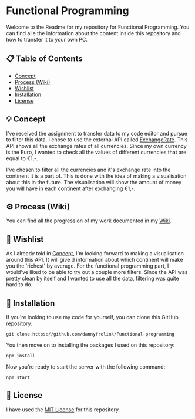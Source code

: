 # Functional Programming
Welcome to the Readme for my repository for Functional Programming. You can find alle the information about the content inside this repository and how to transfer it to your own PC.

## 📋 Table of Contents

* [Concept](https://github.com/dannyfrelink/Functional-programming#-concept)
* [Process (Wiki)](https://github.com/dannyfrelink/Functional-programming#%EF%B8%8F-process-wiki)
* [Wishlist](https://github.com/dannyfrelink/Functional-programming#-wishlist)
* [Installation](https://github.com/dannyfrelink/Functional-programming#-installation)
* [License](https://github.com/dannyfrelink/Functional-programming#-license)

## 💡 Concept

I've received the assignment to transfer data to my code editor and pursue to filter this data. I chose to use the external API called [ExchangeRate](https://rapidapi.com/exchangerateapi/api/exchangerate-api/). This API shows all the exchange rates of all currencies. Since my own currency is the Euro, I wanted to check all the values of different currencies that are equal to €1,-.

I've chosen to filter all the currencies and it's exchange rate into the continent it is a part of. This is done with the idea of making a visualisation about this in the future. The visualisation will show the amount of money you will have in each continent after exchanging €1,-.

## ⚙️ Process (Wiki)

You can find all the progression of my work documented in my [Wiki](https://github.com/dannyfrelink/Functional-programming/wiki).

## 📝 Wishlist

As I already told in [Concept](https://github.com/dannyfrelink/Functional-programming#Concept), I'm looking forward to making a visualisation around this API. It will give d information about which continent will make you the 'richest' by average. For the functional programming part, I would've liked to be able to try out a couple more filters. Since the API was pretty clean by itself and I wanted to use all the data, filtering was quite hard to do.

## 🔧 Installation

If you're looking to use my code for yourself, you can clone this GitHub repository:
```
git clone https://github.com/dannyfrelink/Functional-programming
```

You then move on to installing the packages I used on this repository:
```
npm install
```

Now you're ready to start the server with the following command:
```
npm start
```

## 📄 License

I have used the [MIT License](https://github.com/dannyfrelink/Functional-programming/blob/main/LICENSE) for this repository.
